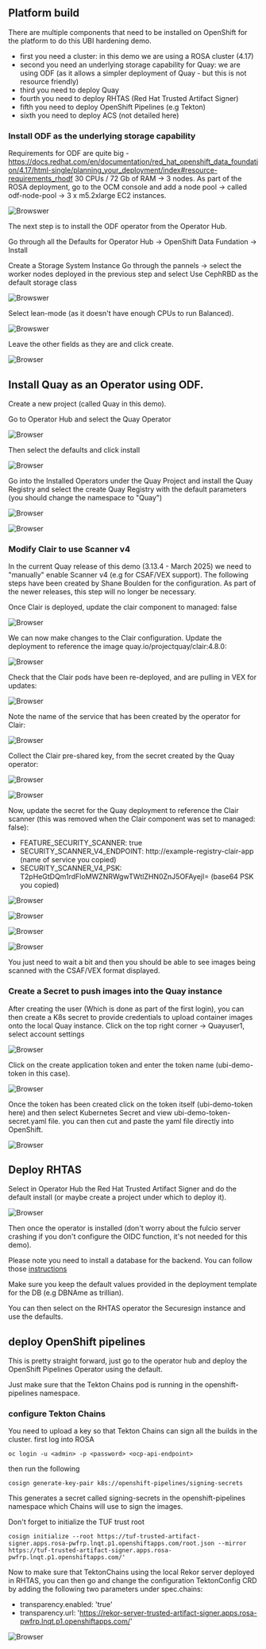 ## Platform build

There are multiple components that need to be installed on OpenShift for the platform to do this UBI hardening demo.

 - first you need a cluster: in this demo we are using a ROSA cluster (4.17)
 - second you need an underlying storage capability for Quay: we are using ODF (as it allows a simpler deployment of Quay - but this is not resource friendly)
 - third you need to deploy Quay
 - fourth you need to deploy RHTAS (Red Hat Trusted Artifact Signer)
 - fifth you need to deploy OpenShift Pipelines (e.g Tekton)
 - sixth you need to deploy ACS (not detailed here) 

### Install ODF as the underlying storage capability

Requirements for ODF are quite big - https://docs.redhat.com/en/documentation/red_hat_openshift_data_foundation/4.17/html-single/planning_your_deployment/index#resource-requirements_rhodf
30 CPUs / 72 Gb of RAM -> 3 nodes.
As part of the ROSA deployment, go to the OCM console and add a node pool -> called odf-node-pool -> 3 x m5.2xlarge EC2 instances.

![Browswer](https://github.com/SimonDelord/UBI-Security/blob/main/platform-build/images/odf-node-pool.png)



The next step is to install the ODF operator from the Operator Hub.

Go through all the Defaults for Operator Hub -> OpenShift Data Fundation -> Install


Create a Storage System Instance
Go through the pannels -> select the worker nodes deployed in the previous step and select Use CephRBD as the default storage class


![Browswer](https://github.com/SimonDelord/UBI-Security/blob/main/platform-build/images/odf-add-workers-1.png)

Select lean-mode (as it doesn't have enough CPUs to run Balanced).

![Browswer](https://github.com/SimonDelord/UBI-Security/blob/main/platform-build/images/odf-add-workers-2.png)

Leave the other fields as they are and click create.

![Browser](https://github.com/SimonDelord/UBI-Security/blob/main/platform-build/images/storage-system.png)


## Install Quay as an Operator using ODF.

Create a new project (called Quay in this demo).

Go to Operator Hub and select the Quay Operator 

![Browser](https://github.com/SimonDelord/UBI-Security/blob/main/platform-build/images/quay-operator-install-1.png)

Then select the defaults and click install

![Browser](https://github.com/SimonDelord/UBI-Security/blob/main/platform-build/images/quay-operator-install-2.png)


Go into the Installed Operators under the Quay Project and install the Quay Registry and select the create Quay Registry with the default parameters (you should change the namespace to "Quay")

![Browser](https://github.com/SimonDelord/UBI-Security/blob/main/platform-build/images/install-quay-instance-1.png)

![Browser](https://github.com/SimonDelord/UBI-Security/blob/main/platform-build/images/install-quay-instance-2.png)

### Modify Clair to use Scanner v4
In the current Quay release of this demo (3.13.4 - March 2025) we need to "manually" enable Scanner v4 (e.g for CSAF/VEX support).
The following steps have been created by Shane Boulden for the configuration. 
As part of the newer releases, this step will no longer be necessary.

Once Clair is deployed, update the clair component to managed: false

![Browser](https://github.com/SimonDelord/UBI-Security/blob/main/platform-build/images/clair-1.png)


We can now make changes to the Clair configuration. Update the deployment to reference the image quay.io/projectquay/clair:4.8.0:

![Browser](https://github.com/SimonDelord/UBI-Security/blob/main/platform-build/images/clair-2.png)

Check that the Clair pods have been re-deployed, and are pulling in VEX for updates:

![Browser](https://github.com/SimonDelord/UBI-Security/blob/main/platform-build/images/clair-3.png)

Note the name of the service that has been created by the operator for Clair:

![Browser](https://github.com/SimonDelord/UBI-Security/blob/main/platform-build/images/clair-4.png)

Collect the Clair pre-shared key, from the secret created by the Quay operator:

![Browser](https://github.com/SimonDelord/UBI-Security/blob/main/platform-build/images/clair-5.png)

![Browser](https://github.com/SimonDelord/UBI-Security/blob/main/platform-build/images/clair-6.png)


Now, update the secret for the Quay deployment to reference the Clair scanner (this was removed when the Clair component was set to managed: false):
 - FEATURE_SECURITY_SCANNER: true
 - SECURITY_SCANNER_V4_ENDPOINT: http://example-registry-clair-app (name of service you copied)
 - SECURITY_SCANNER_V4_PSK: T2pHeGtDQm1rdFloMWZNRWgwTWtlZHN0ZnJ5OFAyejI= (base64 PSK you copied)


![Browser](https://github.com/SimonDelord/UBI-Security/blob/main/platform-build/images/clair-7.png)

![Browser](https://github.com/SimonDelord/UBI-Security/blob/main/platform-build/images/clair-9.png)

![Browser](https://github.com/SimonDelord/UBI-Security/blob/main/platform-build/images/clair-8.png)

![Browser](https://github.com/SimonDelord/UBI-Security/blob/main/platform-build/images/clair-10.png)


You just need to wait a bit and then you should be able to see images being scanned with the CSAF/VEX format displayed.

### Create a Secret to push images into the Quay instance

After creating the user (Which is done as part of the first login), you can then create a K8s secret to provide credentials to upload container images onto the local Quay instance.
Click on the top right corner -> Quayuser1, select account settings

![Browser](https://github.com/SimonDelord/UBI-Security/blob/main/platform-build/images/quay-secret-1.png)


Click on the create application token and enter the token name (ubi-demo-token in this case). 

![Browser](https://github.com/SimonDelord/UBI-Security/blob/main/platform-build/images/quay-secret-2.png)

Once the token has been created click on the token itself (ubi-demo-token here) and then select Kubernetes Secret and view ubi-demo-token-secret.yaml file. 
you can then cut and paste the yaml file directly into OpenShift.

![Browser](https://github.com/SimonDelord/UBI-Security/blob/main/platform-build/images/quay-secret-3.png)


## Deploy RHTAS

Select in Operator Hub the Red Hat Trusted Artifact Signer and do the default install (or maybe create a project under which to deploy it). 

![Browser](https://github.com/SimonDelord/UBI-Security/blob/main/platform-build/images/rhtas-1.png)

Then once the operator is installed (don't worry about the fulcio server crashing if you don't configure the OIDC function, it's not needed for this demo). 

Please note you need to install a database for the backend. You can follow those [instructions](https://docs.redhat.com/en/documentation/red_hat_trusted_artifact_signer/1/html/deployment_guide/configure-an-alternative-database-for-trusted-artifact-signer#configuring-a-database-in-openshift-for-trusted-artifact-signer_deploy)

Make sure you keep the default values provided in the deployment template for the DB (e.g DBNAme as trillian).

You can then select on the RHTAS operator the Securesign instance and use the defaults. 

## deploy OpenShift pipelines

This is pretty straight forward, just go to the operator hub and deploy the OpenShift Pipelines Operator using the default.

Just make sure that the Tekton Chains pod is running in the openshift-pipelines namespace.


### configure Tekton Chains

You need to upload a key so that Tekton Chains can sign all the builds in the cluster.
first log into ROSA

```
oc login -u <admin> -p <password> <ocp-api-endpoint>
```

then run the following

```
cosign generate-key-pair k8s://openshift-pipelines/signing-secrets
```
This generates a secret called signing-secrets in the openshift-pipelines namespace which Chains will use to sign the images.

Don't forget to initialize the TUF trust root

```
cosign initialize --root https://tuf-trusted-artifact-signer.apps.rosa-pwfrp.lnqt.p1.openshiftapps.com/root.json --mirror https://tuf-trusted-artifact-signer.apps.rosa-pwfrp.lnqt.p1.openshiftapps.com/'
```

Now to make sure that TektonChains using the local Rekor server deployed in RHTAS, you can then go and change the configuration TektonConfig CRD by adding the following two parameters under spec.chains:
 - transparency.enabled: 'true'
 - transparency.url: 'https://rekor-server-trusted-artifact-signer.apps.rosa-pwfrp.lnqt.p1.openshiftapps.com/'


![Browser](https://github.com/SimonDelord/UBI-Security/blob/main/platform-build/images/tekton-chains-1.png)



